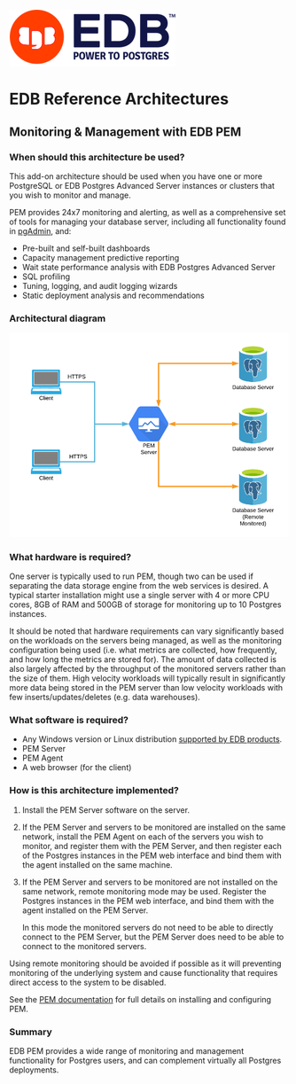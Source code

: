 ![EDB Logo](../images/logo.png "EDB Logo")

# EDB Reference Architectures

## Monitoring & Management with EDB PEM

### When should this architecture be used?

This add-on architecture should be used when you have one or more PostgreSQL or
EDB Postgres Advanced Server instances or clusters that you wish to monitor and
manage.

PEM provides 24x7 monitoring and alerting, as well as a comprehensive set of
tools for managing your database server, including all functionality found in
[pgAdmin](https://www.pgadmin.org/), and:

* Pre-built and self-built dashboards
* Capacity management predictive reporting
* Wait state performance analysis with EDB Postgres Advanced Server
* SQL profiling
* Tuning, logging, and audit logging wizards
* Static deployment analysis and recommendations

### Architectural diagram

![Architecture Diagram](images/architecture.png "Architecture Diagram")

### What hardware is required?

One server is typically used to run PEM, though two can be used if separating 
the data storage engine from the web services is desired. A typical starter
installation might use a single server with 4 or more CPU cores, 8GB of RAM and 
500GB of storage for monitoring up to 10 Postgres instances.

It should be noted that hardware requirements can vary significantly based on
the workloads on the servers being managed, as well as the monitoring 
configuration being used (i.e. what metrics are collected, how frequently, and
how long the metrics are stored for). The amount of data collected is also
largely affected by the throughput of the monitored servers rather than the size 
of them. High velocity workloads will typically result in significantly more 
data being stored in the PEM server than low velocity workloads with few 
inserts/updates/deletes (e.g. data warehouses).

### What software is required?

* Any Windows version or Linux distribution 
[supported by EDB products](https://www.enterprisedb.com/product-compatibility).
* PEM Server
* PEM Agent
* A web browser (for the client)

### How is this architecture implemented?

1. Install the PEM Server software on the server.

2. If the PEM Server and servers to be monitored are installed on the same
network, install the PEM Agent on each of the servers you wish to monitor, and
register them with the PEM Server, and then register each of the Postgres 
instances in the PEM web interface and bind them with the agent installed on the
same machine.

3. If the PEM Server and servers to be monitored are not installed on the same
network, remote monitoring mode may be used. Register the Postgres instances 
in the PEM web interface, and bind them with the agent installed on the PEM 
Server.

    In this mode the monitored servers do not need to be able to directly 
connect to the PEM Server, but the PEM Server does need to be able to connect 
to the monitored servers.

Using remote monitoring should be avoided if possible as it will preventing 
monitoring of the underlying system and cause functionality that requires direct 
access to the system to be disabled.

See the [PEM documentation](https://www.enterprisedb.com/edb-docs/p/edb-postgres-enterprise-manager) for full details on installing and configuring 
PEM.

### Summary

EDB PEM provides a wide range of monitoring and management functionality for
Postgres users, and can complement virtually all Postgres deployments.